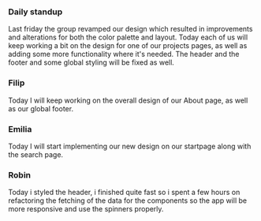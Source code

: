 ### Daily standup

Last friday the group revamped our design which resulted in improvements and alterations for both the color palette and layout.
Today each of us will keep working a bit on the design for one of our projects pages, as well as adding some more functionality where it's needed.
The header and the footer and some global styling will be fixed as well.

### Filip

Today I will keep working on the overall design of our About page, as well as our global footer.

### Emilia

Today I will start implementing our new design on our startpage along with the search page.

### Robin

Today i styled the header, i finished quite fast so i spent a few hours on refactoring the fetching of the data for the components so the app will be more responsive and use the spinners properly.
